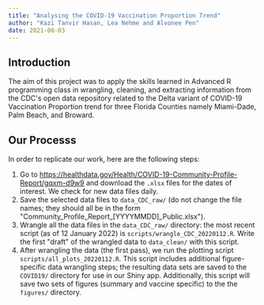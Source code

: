 ```yaml
---
title: "Analysing the COVID-19 Vaccination Proportion Trend"
author: "Kazi Tanvir Hasan, Lea Nehme and Alvonee Pen"
date: 2021-08-03
---
```

  

## Introduction
The aim of this project was to apply the skills learned in Advanced R programming class in wrangling, cleaning, and extracting information from the CDC's open data repository related to the Delta variant of COVID-19 Vaccination Proportion trend for three Florida Counties namely Miami-Dade, Palm Beach, and Broward.


## Our Processs
In order to replicate our work, here are the following steps:

1. Go to <https://healthdata.gov/Health/COVID-19-Community-Profile-Report/gqxm-d9w9> and download the `.xlsx` files for the dates of interest. We check for new data files daily. 
2. Save the selected data files to `data_CDC_raw/` (do not change the file names; they should all be in the form "Community_Profile_Report_[YYYYMMDD]_Public.xlsx").
3. Wrangle all the data files in the `data_CDC_raw/` directory: the most recent script (as of 12 January 2022) is `scripts/wrangle_CDC_20220112.R`. Write the first "draft" of the wrangled data to `data_clean/` with this script.
4. After wrangling the data (the first pass), we run the plotting script `scripts/all_plots_20220112.R`. This script includes additional figure-specific data wrangling steps; the resulting data sets are saved to the `COVID19/` directory for use in our Shiny app. Additionally, this script will save two sets of figures (summary and vaccine specific) to the the `figures/` directory.

